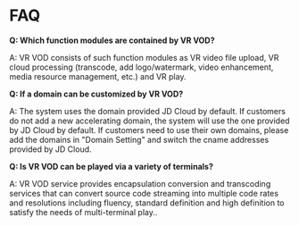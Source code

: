 # FAQ

**Q: Which function modules are contained by VR VOD?**

A: VR VOD consists of such function modules as VR video file upload, VR cloud processing (transcode, add logo/watermark, video enhancement, media resource management, etc.) and VR play.


**Q: If a domain can be customized by VR VOD?**

A: The system uses the domain provided JD Cloud by default. If customers do not add a new accelerating domain, the system will use the one provided by JD Cloud by default. If customers need to use their own domains, please add the domains in "Domain Setting" and switch the cname addresses provided by JD Cloud.


**Q: Is VR VOD can be played via a variety of terminals?**

A: VR VOD service provides encapsulation conversion and transcoding services that can convert source code streaming into multiple code rates and resolutions including fluency, standard definition and high definition to satisfy the needs of multi-terminal play..


